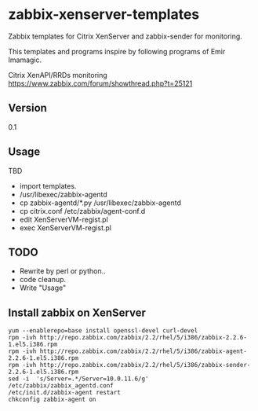 zabbix-xenserver-templates
==================================

Zabbix templates for Citrix XenServer and zabbix-sender for monitoring.

This templates and programs inspire by following programs of Emir Imamagic.

 Citrix XenAPI/RRDs monitoring
 https://www.zabbix.com/forum/showthread.php?t=25121

Version
----------------
 0.1

Usage
----------------
TBD
- import templates.
- /usr/libexec/zabbix-agentd
- cp zabbix-agentd/*.py /usr/libexec/zabbix-agentd
- cp citrix.conf /etc/zabbix/agent-conf.d
- edit XenServerVM-regist.pl
- exec XenServerVM-regist.pl

## TODO
- Rewrite by perl or python..
- code cleanup.
- Write "Usage"

## Install zabbix on XenServer
```
yum --enablerepo=base install openssl-devel curl-devel
rpm -ivh http://repo.zabbix.com/zabbix/2.2/rhel/5/i386/zabbix-2.2.6-1.el5.i386.rpm
rpm -ivh http://repo.zabbix.com/zabbix/2.2/rhel/5/i386/zabbix-agent-2.2.6-1.el5.i386.rpm
rpm -ivh http://repo.zabbix.com/zabbix/2.2/rhel/5/i386/zabbix-sender-2.2.6-1.el5.i386.rpm
sed -i  's/Server=.*/Server=10.0.11.6/g' /etc/zabbix/zabbix_agentd.conf 
/etc/init.d/zabbix-agent restart
chkconfig zabbix-agent on
```
